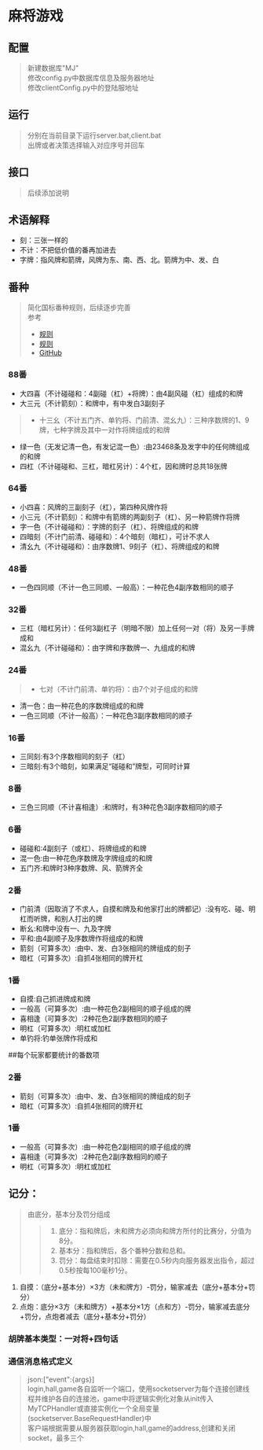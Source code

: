 # 麻将游戏

## 配置
> 新建数据库"MJ"  
> 修改config.py中数据库信息及服务器地址  
> 修改clientConfig.py中的登陆服地址  

## 运行
> 分别在当前目录下运行server.bat,client.bat  
> 出牌或者决策选择输入对应序号并回车  
## 接口
> 后续添加说明
 
## 术语解释

* 刻：三张一样的
* 不计：不把低价值的番再加进去
* 字牌：指风牌和箭牌，风牌为东、南、西、北。箭牌为中、发、白

## 番种
> 简化国标番种规则，后续逐步完善  
> 参考
> * [规则](https://baike.baidu.com/item/中国麻将竞赛规则)
> * [规则](https://baike.baidu.com/item/国标麻将/1287558?fr=aladdin)
> * [GitHub](https://github.com/sticnarf/Mahjong#88番)

### 88番
* 大四喜（不计碰碰和：4副碰（杠）+将牌）：由4副风碰（杠）组成的和牌  
* 大三元（不计箭刻）：和牌中，有中发白3副刻子
> * 十三幺（不计五门齐、单钓将、门前清、混幺九）：三种序数牌的1、9牌，七种字牌及其中一对作将牌组成的和牌
* 绿一色（无发记清一色，有发记混一色）:由23468条及发字中的任何牌组成的和牌
* 四杠（不计碰碰和、三杠，暗杠另计）：4个杠，因和牌时总共18张牌

### 64番
* 小四喜：风牌的三副刻子（杠），第四种风牌作将
* 小三元（不计箭刻）：和牌中有箭牌的两副刻子（杠）、另一种箭牌作将牌
* 字一色（不计碰碰和）：字牌的刻子（杠）、将牌组成的和牌
* 四暗刻（不计门前清、碰碰和）：4个暗刻（暗杠），可计不求人
* 清幺九（不计碰碰和）：由序数牌1、9刻子（杠）、将牌组成的和牌

### 48番
* 一色四同顺（不计一色三同顺、一般高）：一种花色4副序数相同的顺子

### 32番
* 三杠（暗杠另计）：任何3副杠子（明暗不限）加上任何一对（将）及另一手牌成和
* 混幺九（不计碰碰和）：由字牌和序数牌一、九组成的和牌

### 24番
> * 七对（不计门前清、单钓将）：由7个对子组成的和牌
* 清一色：由一种花色的序数牌组成的和牌
* 一色三同顺（不计一般高）：一种花色3副序数相同的顺子

### 16番
* 三同刻:有3个序数相同的刻子（杠）
* 三暗刻:有3个暗刻，如果满足“碰碰和”牌型，可同时计算

### 8番
* 三色三同顺（不计喜相逢）:和牌时，有3种花色3副序数相同的顺子

### 6番
* 碰碰和:4副刻子（或杠）、将牌组成的和牌
* 混一色:由一种花色序数牌及字牌组成的和牌
* 五门齐:和牌时3种序数牌、风、箭牌齐全

### 2番
* 门前清（因取消了不求人，自摸和牌及和他家打出的牌都记）:没有吃、碰、明杠而听牌，和别人打出的牌
* 断幺:和牌中没有一、九及字牌
* 平和:由4副顺子及序数牌作将组成的和牌
* 箭刻（可算多次）:由中、发、白3张相同的牌组成的刻子
* 暗杠（可算多次）:自抓4张相同的牌开杠

### 1番
* 自摸:自己抓进牌成和牌
* 一般高（可算多次）:由一种花色2副相同的顺子组成的牌
* 喜相逢（可算多次）:2种花色2副序数相同的顺子
* 明杠（可算多次）:明杠或加杠
* 单钓将:钓单张牌作将成和

##每个玩家都要统计的番数项
### 2番
* 箭刻（可算多次）:由中、发、白3张相同的牌组成的刻子
* 暗杠（可算多次）:自抓4张相同的牌开杠
### 1番
* 一般高（可算多次）:由一种花色2副相同的顺子组成的牌
* 喜相逢（可算多次）:2种花色2副序数相同的顺子
* 明杠（可算多次）:明杠或加杠

## 记分：
> 由底分，基本分及罚分组成
>> 1. 底分：指和牌后，未和牌方必须向和牌方所付的比赛分，分值为8分。
>> 2. 基本分：指和牌后，各个番种分数和总和。
>> 3. 罚分：每盘结束时扣除：需要在0.5秒内向服务器发出指令，超过0.5秒按每100毫秒1分。

1. 自摸：（底分+基本分）×3方（未和牌方）-罚分，输家减去（底分+基本分+罚分）
2. 点炮：底分×3方（未和牌方）+基本分×1方（点和方）-罚分，输家减去底分+罚分，点炮者减去（底分+基本分+罚分）
 
### 胡牌基本类型：一对将+四句话

### 通信消息格式定义
> json:["event":{args}]  
> login,hall,game各自监听一个端口，使用socketserver为每个连接创建线程并维护各自的连接池，game中将逻辑实例化对象从init传入MyTCPHandler或直接实例化一个全局变量(socketserver.BaseRequestHandler)中  
> 客户端根据需要从服务器获取login,hall,game的address,创建和关闭socket，最多三个  